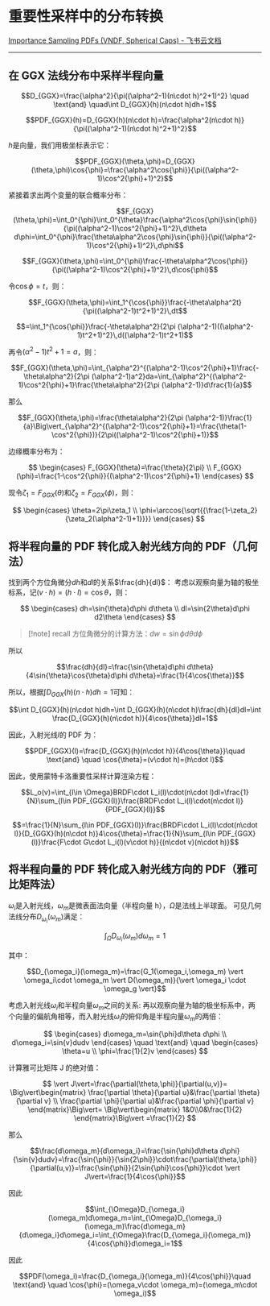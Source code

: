 # 重要性采样中的分布转换

[Importance Sampling PDFs (VNDF, Spherical Caps) - 飞书云文档](https://miusjun13qu.feishu.cn/docx/PerwdWePRoeDxaxz5k0cpHpVnWb)

---

## 在 GGX 法线分布中采样半程向量

$$D_{GGX}=\frac{\alpha^2}{\pi((\alpha^2-1)(n\cdot h)^2+1)^2} \quad \text{and} \quad\int D_{GGX}(h)(n\cdot h)dh=1$$

$$PDF_{GGX}(h)=D_{GGX}(h)(n\cdot h)=\frac{\alpha^2(n\cdot h)}{\pi((\alpha^2-1)(n\cdot h)^2+1)^2}$$

$h$是向量，我们用极坐标表示它：

$$PDF_{GGX}(\theta,\phi)=D_{GGX}(\theta,\phi)\cos{\phi}=\frac{\alpha^2\cos{\phi}}{\pi((\alpha^2-1)\cos^2{\phi}+1)^2}$$

紧接着求出两个变量的联合概率分布：

$$F_{GGX}(\theta,\phi)=\int_0^{\phi}\int_0^{\theta}\frac{\alpha^2\cos{\phi}\sin{\phi}}{\pi((\alpha^2-1)\cos^2{\phi}+1)^2}\,d\theta d\phi=\int_0^{\phi}\frac{\theta\alpha^2\cos{\phi}\sin{\phi}}{\pi((\alpha^2-1)\cos^2{\phi}+1)^2}\,d\phi$$

$$F_{GGX}(\theta,\phi)=\int_0^{\phi}\frac{-\theta\alpha^2\cos{\phi}}{\pi((\alpha^2-1)\cos^2{\phi}+1)^2}\,d\cos{\phi}$$

令$\cos{\phi}=t$，则：

$$F_{GGX}(\theta,\phi)=\int_1^{\cos{\phi}}\frac{-\theta\alpha^2t}{\pi((\alpha^2-1)t^2+1)^2}\,dt$$

$$=\int_1^{\cos{\phi}}\frac{-\theta\alpha^2}{2\pi (\alpha^2-1)((\alpha^2-1)t^2+1)^2}\,d((\alpha^2-1)t^2+1)$$

再令$(\alpha^2-1)t^2+1=a$，则：

$$F_{GGX}(\theta,\phi)=\int_{\alpha^2}^{(\alpha^2-1)\cos^2{\phi}+1}\frac{-\theta\alpha^2}{2\pi (\alpha^2-1)a^2}da=\int_{\alpha^2}^{(\alpha^2-1)\cos^2{\phi}+1}\frac{\theta\alpha^2}{2\pi (\alpha^2-1)}d\frac{1}{a}$$

那么

$$F_{GGX}(\theta,\phi)=\frac{\theta\alpha^2}{2\pi (\alpha^2-1)}\frac{1}{a}\Big\vert_{\alpha^2}^{(\alpha^2-1)\cos^2{\phi}+1}=\frac{\theta(1-\cos^2{\phi})}{2\pi((\alpha^2-1)\cos^2{\phi}+1)}$$

边缘概率分布为：

$$
\begin{cases}
    F_{GGX}(\theta)=\frac{\theta}{2\pi}
    \\
    F_{GGX}(\phi)=\frac{1-\cos^2{\phi}}{(\alpha^2-1)\cos^2{\phi}+1}
\end{cases}
$$

现令$\zeta_1=F_{GGX}(\theta)$和$\zeta_2=F_{GGX}(\phi)$，则：

$$
\begin{cases}
\theta=2\pi\zeta_1
\\
\phi=\arccos{\sqrt{{\frac{1-\zeta_2}{\zeta_2(\alpha^2-1)+1}}}}
\end{cases}
$$

## 将半程向量的 PDF 转化成入射光线方向的 PDF（几何法）

找到两个方位角微分$dh$和$dl$的关系$\frac{dh}{dl}$：
考虑以观察向量为轴的极坐标系，记$(v\cdot h)=(h\cdot l)=\cos{\theta}$，则：

$$
\begin{cases}
    dh=\sin{\theta}d\phi d\theta
    \\
    dl=\sin{2\theta}d\phi d2\theta
\end{cases}
$$

> [!note] recall
> 方位角微分的计算方法：$dw=\sin{\phi}d\theta d\phi$

所以

$$\frac{dh}{dl}=\frac{\sin{\theta}d\phi d\theta}{4\sin{\theta}\cos{\theta}d\phi d\theta}=\frac{1}{4\cos{\theta}}$$

所以，根据$\int D_{GGX}(h)(n\cdot h)dh=1$可知：

$$\int D_{GGX}(h)(n\cdot h)dh=\int D_{GGX}(h)(n\cdot h)\frac{dh}{dl}dl=\int \frac{D_{GGX}(h)(n\cdot h)}{4\cos{\theta}}dl=1$$

因此，入射光线$l$的 PDF 为：

$$PDF_{GGX}(l)=\frac{D_{GGX}(h)(n\cdot h)}{4\cos{\theta}}\quad \text{and} \quad \cos{\theta}=(v\cdot h)=(h\cdot l)$$

因此，使用蒙特卡洛重要性采样计算渲染方程：

$$L_o(v)=\int_{l\in \Omega}BRDF\cdot L_i(l)\cdot(n\cdot l)dl=\frac{1}{N}\sum_{l\in PDF_{GGX}(l)}\frac{BRDF\cdot L_i(l)\cdot(n\cdot l)}{PDF_{GGX}(l)}$$

$$=\frac{1}{N}\sum_{l\in PDF_{GGX}(l)}\frac{BRDF\cdot L_i(l)\cdot(n\cdot l)}{D_{GGX}(h)(n\cdot h)}4\cos{\theta}=\frac{1}{N}\sum_{l\in PDF_{GGX}(l)}\frac{F\cdot G\cdot L_i(l)(v\cdot h)}{(n\cdot v)(n\cdot h)}$$

## 将半程向量的 PDF 转化成入射光线方向的 PDF（雅可比矩阵法）

$\omega_i$是入射光线，$\omega_m$是微表面法向量（半程向量 h），$\Omega$是法线上半球面。
可见几何法线分布$D_{\omega_i}(\omega_m)$满足：

$$\int_{\Omega}D_{\omega_i}(\omega_m)d\omega_m=1$$

其中：

$$D_{\omega_i}(\omega_m)=\frac{G_1(\omega_i,\omega_m) \vert \omega_i\cdot \omega_m \vert D(\omega_m)}{\vert \omega_i \cdot \omega_g \vert}$$

考虑入射光线$\omega_i$和半程向量$\omega_m$之间的关系:
再以观察向量为轴的极坐标系中，两个向量的偏航角相等，而入射光线$\omega_i$的俯仰角是半程向量$\omega_m$的两倍：

$$
\begin{cases}
d\omega_m=\sin{\phi}d\theta d\phi
\\
d\omega_i=\sin{v}dudv
\end{cases}
\quad
\text{and}
\quad
\begin{cases}
\theta=u
\\
\phi=\frac{1}{2}v
\end{cases}
$$

计算雅可比矩阵 J 的绝对值：

$$
\vert J\vert=\frac{\partial(\theta,\phi)}{\partial(u,v)}=
\Big\vert\begin{matrix}
\frac{\partial \theta}{\partial u}&\frac{\partial \theta}{\partial v}
\\
\frac{\partial \phi}{\partial u}&\frac{\partial \phi}{\partial v}
\end{matrix}\Big\vert=
\Big\vert\begin{matrix}
1&0\\0&\frac{1}{2}
\end{matrix}\Big\vert
=\frac{1}{2}
$$

那么

$$\frac{d\omega_m}{d\omega_i}=\frac{\sin{\phi}d\theta d\phi}{\sin{v}dudv}=\frac{\sin{\phi}}{\sin{2\phi}}\cdot\frac{\partial(\theta,\phi)}{\partial(u,v)}=\frac{\sin{\phi}}{2\sin{\phi}\cos{\phi}}\cdot \vert J\vert=\frac{1}{4\cos{\phi}}$$

因此

$$\int_{\Omega}D_{\omega_i}(\omega_m)d\omega_m=\int_{\Omega}D_{\omega_i}(\omega_m)\frac{d\omega_m}{d\omega_i}d\omega_i=\int_{\Omega}\frac{D_{\omega_i}(\omega_m)}{4\cos{\phi}}d\omega_i=1$$

因此

$$PDF(\omega_i)=\frac{D_{\omega_i}(\omega_m)}{4\cos{\phi}}\quad \text{and} \quad \cos{\phi}=(\omega_v\cdot \omega_m)=(\omega_m\cdot \omega_i)$$

